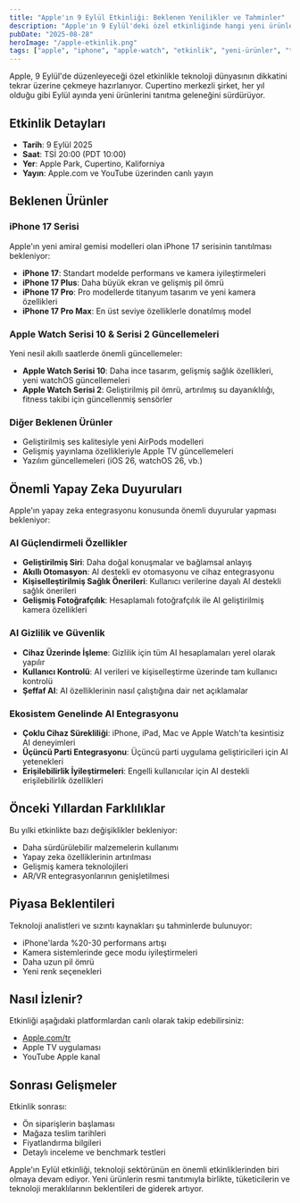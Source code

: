 ```yaml
---
title: "Apple'ın 9 Eylül Etkinliği: Beklenen Yenilikler ve Tahminler"
description: "Apple'ın 9 Eylül'deki özel etkinliğinde hangi yeni ürünleri tanıtması bekleniyor?"
pubDate: "2025-08-28"
heroImage: "/apple-etkinlik.png"
tags: ["apple", "iphone", "apple-watch", "etkinlik", "yeni-ürünler", "teknoloji"]
---
```


Apple, 9 Eylül'de düzenleyeceği özel etkinlikle teknoloji dünyasının dikkatini tekrar üzerine çekmeye hazırlanıyor. Cupertino merkezli şirket, her yıl olduğu gibi Eylül ayında yeni ürünlerini tanıtma geleneğini sürdürüyor.

## Etkinlik Detayları

- **Tarih**: 9 Eylül 2025
- **Saat**: TSİ 20:00 (PDT 10:00)
- **Yer**: Apple Park, Cupertino, Kaliforniya
- **Yayın**: Apple.com ve YouTube üzerinden canlı yayın

## Beklenen Ürünler

### iPhone 17 Serisi
Apple'ın yeni amiral gemisi modelleri olan iPhone 17 serisinin tanıtılması bekleniyor:

- **iPhone 17**: Standart modelde performans ve kamera iyileştirmeleri
- **iPhone 17 Plus**: Daha büyük ekran ve gelişmiş pil ömrü
- **iPhone 17 Pro**: Pro modellerde titanyum tasarım ve yeni kamera özellikleri
- **iPhone 17 Pro Max**: En üst seviye özelliklerle donatılmış model

### Apple Watch Serisi 10 & Serisi 2 Güncellemeleri
Yeni nesil akıllı saatlerde önemli güncellemeler:
- **Apple Watch Serisi 10**: Daha ince tasarım, gelişmiş sağlık özellikleri, yeni watchOS güncellemeleri
- **Apple Watch Serisi 2**: Geliştirilmiş pil ömrü, artırılmış su dayanıklılığı, fitness takibi için güncellenmiş sensörler

### Diğer Beklenen Ürünler
- Geliştirilmiş ses kalitesiyle yeni AirPods modelleri
- Gelişmiş yayınlama özellikleriyle Apple TV güncellemeleri
- Yazılım güncellemeleri (iOS 26, watchOS 26, vb.)

## Önemli Yapay Zeka Duyuruları

Apple'ın yapay zeka entegrasyonu konusunda önemli duyurular yapması bekleniyor:

### AI Güçlendirmeli Özellikler
- **Geliştirilmiş Siri**: Daha doğal konuşmalar ve bağlamsal anlayış
- **Akıllı Otomasyon**: AI destekli ev otomasyonu ve cihaz entegrasyonu
- **Kişiselleştirilmiş Sağlık Önerileri**: Kullanıcı verilerine dayalı AI destekli sağlık önerileri
- **Gelişmiş Fotoğrafçılık**: Hesaplamalı fotoğrafçılık ile AI geliştirilmiş kamera özellikleri

### AI Gizlilik ve Güvenlik
- **Cihaz Üzerinde İşleme**: Gizlilik için tüm AI hesaplamaları yerel olarak yapılır
- **Kullanıcı Kontrolü**: AI verileri ve kişiselleştirme üzerinde tam kullanıcı kontrolü
- **Şeffaf AI**: AI özelliklerinin nasıl çalıştığına dair net açıklamalar

### Ekosistem Genelinde AI Entegrasyonu
- **Çoklu Cihaz Sürekliliği**: iPhone, iPad, Mac ve Apple Watch'ta kesintisiz AI deneyimleri
- **Üçüncü Parti Entegrasyonu**: Üçüncü parti uygulama geliştiricileri için AI yetenekleri
- **Erişilebilirlik İyileştirmeleri**: Engelli kullanıcılar için AI destekli erişilebilirlik özellikleri

## Önceki Yıllardan Farklılıklar

Bu yılki etkinlikte bazı değişiklikler bekleniyor:
- Daha sürdürülebilir malzemelerin kullanımı
- Yapay zeka özelliklerinin artırılması
- Gelişmiş kamera teknolojileri
- AR/VR entegrasyonlarının genişletilmesi

## Piyasa Beklentileri

Teknoloji analistleri ve sızıntı kaynakları şu tahminlerde bulunuyor:
- iPhone'larda %20-30 performans artışı
- Kamera sistemlerinde gece modu iyileştirmeleri
- Daha uzun pil ömrü
- Yeni renk seçenekleri

## Nasıl İzlenir?

Etkinliği aşağıdaki platformlardan canlı olarak takip edebilirsiniz:
- [Apple.com/tr](https://www.apple.com/tr/apple-events/)
- Apple TV uygulaması
- YouTube Apple kanal

## Sonrası Gelişmeler

Etkinlik sonrası:
- Ön siparişlerin başlaması
- Mağaza teslim tarihleri
- Fiyatlandırma bilgileri
- Detaylı inceleme ve benchmark testleri

Apple'ın Eylül etkinliği, teknoloji sektörünün en önemli etkinliklerinden biri olmaya devam ediyor. Yeni ürünlerin resmi tanıtımıyla birlikte, tüketicilerin ve teknoloji meraklılarının beklentileri de giderek artıyor.
